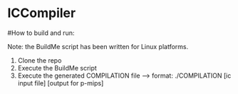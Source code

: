 # ICCompiler

#How to build and run:

Note: the BuildMe script has been written for Linux platforms.

1. Clone the repo
2. Execute the BuildMe script
3. Execute the generated COMPILATION file
      --> format:
            ./COMPILATION [ic input file] [output for p-mips]

